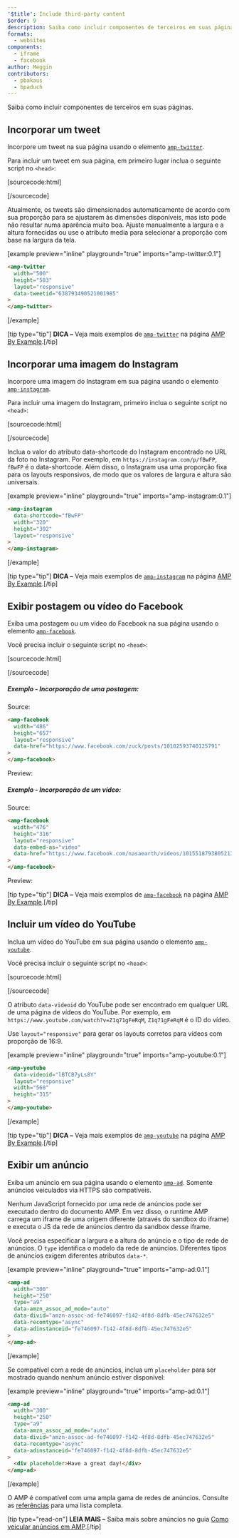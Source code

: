```yaml
---
'$title': Include third-party content
$order: 9
description: Saiba como incluir componentes de terceiros em suas páginas...
formats:
  - websites
components:
  - iframe
  - facebook
author: Meggin
contributors:
  - pbakaus
  - bpaduch
---
```


Saiba como incluir componentes de terceiros em suas páginas.

## Incorporar um tweet

Incorpore um tweet na sua página usando o elemento [`amp-twitter`](../../../../documentation/components/reference/amp-twitter.md).

Para incluir um tweet em sua página, em primeiro lugar inclua o seguinte script no `<head>`:

[sourcecode:html]

<script async custom-element="amp-twitter"
  src="https://ampjs.org/v0/amp-twitter-0.1.js"></script>

[/sourcecode]

Atualmente, os tweets são dimensionados automaticamente de acordo com sua proporção para se ajustarem às dimensões disponíveis, mas isto pode não resultar numa aparência muito boa. Ajuste manualmente a largura e a altura fornecidas ou use o atributo media para selecionar a proporção com base na largura da tela.

[example preview="inline" playground="true" imports="amp-twitter:0.1"]

```html
<amp-twitter
  width="500"
  height="583"
  layout="responsive"
  data-tweetid="638793490521001985"
>
</amp-twitter>
```

[/example]

[tip type="tip"] <strong>DICA –</strong> Veja mais exemplos de [`amp-twitter`](../../../../documentation/components/reference/amp-twitter.md) na página [AMP By Example](../../../../documentation/examples/documentation/amp-twitter.html).[/tip]

## Incorporar uma imagem do Instagram

Incorpore uma imagem do Instagram em sua página usando o elemento [`amp-instagram`](../../../../documentation/components/reference/amp-instagram.md).

Para incluir uma imagem do Instagram, primeiro inclua o seguinte script no `<head>`:

[sourcecode:html]

<script async custom-element="amp-instagram"
  src="https://ampjs.org/v0/amp-instagram-0.1.js"></script>

[/sourcecode]

Inclua o valor do atributo data-shortcode do Instagram encontrado no URL da foto no Instagram. Por exemplo, em `https://instagram.com/p/fBwFP`, `fBwFP` é o data-shortcode. Além disso, o Instagram usa uma proporção fixa para os layouts responsivos, de modo que os valores de largura e altura são universais.

[example preview="inline" playground="true" imports="amp-instagram:0.1"]

```html
<amp-instagram
  data-shortcode="fBwFP"
  width="320"
  height="392"
  layout="responsive"
>
</amp-instagram>
```

[/example]

[tip type="tip"] <strong>DICA –</strong> Veja mais exemplos de [`amp-instagram`](../../../../documentation/components/reference/amp-instagram.md) na página [AMP By Example](../../../../documentation/examples/documentation/amp-instagram.html).[/tip]

## Exibir postagem ou vídeo do Facebook

Exiba uma postagem ou um vídeo do Facebook na sua página usando o elemento [`amp-facebook`](../../../../documentation/components/reference/amp-facebook.md).

Você precisa incluir o seguinte script no `<head>`:

[sourcecode:html]

<script async custom-element="amp-facebook"
  src="https://ampjs.org/v0/amp-facebook-0.1.js"></script>

[/sourcecode]

##### Exemplo - Incorporação de uma postagem:

Source:

```html
<amp-facebook
  width="486"
  height="657"
  layout="responsive"
  data-href="https://www.facebook.com/zuck/posts/10102593740125791"
>
</amp-facebook>
```

Preview: <amp-facebook width="486" height="657" layout="responsive" data-href="https://www.facebook.com/zuck/posts/10102593740125791"> </amp-facebook>

##### Exemplo - Incorporação de um vídeo:

Source:

```html
<amp-facebook
  width="476"
  height="316"
  layout="responsive"
  data-embed-as="video"
  data-href="https://www.facebook.com/nasaearth/videos/10155187938052139"
>
</amp-facebook>
```

Preview: <amp-facebook width="476" height="316" layout="responsive" data-embed-as="video" data-href="https://www.facebook.com/nasaearth/videos/10155187938052139"> </amp-facebook>

[tip type="tip"] <strong>DICA –</strong> Veja mais exemplos de [`amp-facebook`](../../../../documentation/components/reference/amp-facebook.md) na página [AMP By Example](../../../../documentation/examples/documentation/amp-facebook.html).[/tip]

## Incluir um vídeo do YouTube

Inclua um vídeo do YouTube em sua página usando o elemento [`amp-youtube`](../../../../documentation/components/reference/amp-youtube.md).

Você precisa incluir o seguinte script no `<head>`:

[sourcecode:html]

<script async custom-element="amp-youtube"
  src="https://ampjs.org/v0/amp-youtube-0.1.js"></script>

[/sourcecode]

O atributo `data-videoid` do YouTube pode ser encontrado em qualquer URL de uma página de vídeos do YouTube. Por exemplo, em `https://www.youtube.com/watch?v=Z1q71gFeRqM`, `Z1q71gFeRqM` é o ID do vídeo.

Use `layout="responsive"` para gerar os layouts corretos para vídeos com proporção de 16:9.

[example preview="inline" playground="true" imports="amp-youtube:0.1"]

```html
<amp-youtube
  data-videoid="lBTCB7yLs8Y"
  layout="responsive"
  width="560"
  height="315"
>
</amp-youtube>
```

[/example]

[tip type="tip"] <strong>DICA –</strong> Veja mais exemplos de [`amp-youtube`](../../../../documentation/components/reference/amp-youtube.md) na página [AMP By Example](../../../../documentation/examples/documentation/amp-youtube.html).[/tip]

## Exibir um anúncio

Exiba um anúncio em sua página usando o elemento [`amp-ad`](../../../../documentation/components/reference/amp-ad.md). Somente anúncios veiculados via HTTPS são compatíveis.

Nenhum JavaScript fornecido por uma rede de anúncios pode ser executado dentro do documento AMP. Em vez disso, o runtime AMP carrega um iframe de uma origem diferente (através do sandbox do iframe) e executa o JS da rede de anúncios dentro da sandbox desse iframe.

Você precisa especificar a largura e a altura do anúncio e o tipo de rede de anúncios. O `type` identifica o modelo da rede de anúncios. Diferentes tipos de anúncios exigem diferentes atributos `data-*`.

[example preview="inline" playground="true" imports="amp-ad:0.1"]

```html
<amp-ad
  width="300"
  height="250"
  type="a9"
  data-amzn_assoc_ad_mode="auto"
  data-divid="amzn-assoc-ad-fe746097-f142-4f8d-8dfb-45ec747632e5"
  data-recomtype="async"
  data-adinstanceid="fe746097-f142-4f8d-8dfb-45ec747632e5"
>
</amp-ad>
```

[/example]

Se compatível com a rede de anúncios, inclua um `placeholder` para ser mostrado quando nenhum anúncio estiver disponível:

[example preview="inline" playground="true" imports="amp-ad:0.1"]

```html
<amp-ad
  width="300"
  height="250"
  type="a9"
  data-amzn_assoc_ad_mode="auto"
  data-divid="amzn-assoc-ad-fe746097-f142-4f8d-8dfb-45ec747632e5"
  data-recomtype="async"
  data-adinstanceid="fe746097-f142-4f8d-8dfb-45ec747632e5"
>
  <div placeholder>Have a great day!</div>
</amp-ad>
```

[/example]

O AMP é compatível com uma ampla gama de redes de anúncios. Consulte as [referências](../../../../documentation/components/reference/amp-ad.md#supported-ad-networks) para uma lista completa.

[tip type="read-on"] <strong>LEIA MAIS –</strong> Saiba mais sobre anúncios no guia [Como veicular anúncios em AMP](../../../../documentation/guides-and-tutorials/develop/monetization/index.md).[/tip]
